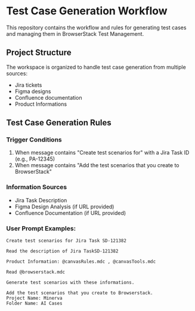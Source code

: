 # Test Case Generation Workflow

This repository contains the workflow and rules for generating test cases and managing them in BrowserStack Test Management.

## Project Structure

The workspace is organized to handle test case generation from multiple sources:
- Jira tickets
- Figma designs
- Confluence documentation
- Product Informations 

## Test Case Generation Rules

### Trigger Conditions
1. When message contains "Create test scenarios for" with a Jira Task ID (e.g., PA-12345)
2. When message contains "Add the test scenarios that you create to BrowserStack"

### Information Sources
- Jira Task Description
- Figma Design Analysis (if URL provided)
- Confluence Documentation (if URL provided)


### User Prompt Examples:
    Create test scenarios for Jira Task SD-121382
    
    Read the description of Jira TaskSD-121382
    
    Product Information: @canvasRules.mdc , @canvasTools.mdc
    
    Read @browserstack.mdc
    
    Generate test scenarios with these informations.
    
    Add the test scenarios that you create to Browserstack.
    Project Name: Minerva
    Folder Name: AI Cases 
